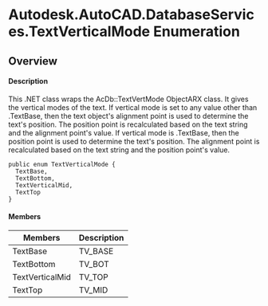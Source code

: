 # Autodesk.AutoCAD.DatabaseServices.TextVerticalMode Enumeration

## Overview

#### Description
This .NET class wraps the AcDb::TextVertMode ObjectARX class. 
It gives the vertical modes of the text. 
If vertical mode is set to any value other than .TextBase, then the text object's alignment point is used to determine the text's position. The position point is recalculated based on the text string and the alignment point's value. If vertical mode is .TextBase, then the position point is used to determine the text's position. The alignment point is recalculated based on the text string and the position point's value.
```text
public enum TextVerticalMode {
  TextBase,
  TextBottom,
  TextVerticalMid,
  TextTop
}
```

#### Members

| Members | Description |
| --- | --- |
| TextBase | TV_BASE |
| TextBottom | TV_BOT |
| TextVerticalMid | TV_TOP |
| TextTop | TV_MID |